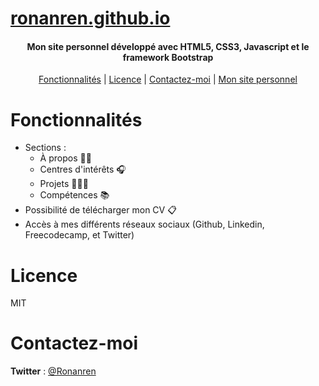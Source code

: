 # <a href="https://ronanren.github.io" target="_blank">ronanren.github.io</a>

<h4 align="center">Mon site personnel développé avec HTML5, CSS3, Javascript et le framework Bootstrap</h4>

<p align="center">
  <a href="#Fonctionnalités">Fonctionnalités</a> |
  <a href="#Licence">Licence</a> |
  <a href="#Contactez-moi">Contactez-moi</a> |
  <a href="https://ronanren.github.io" target="_blank">Mon site personnel</a> 
</p>

# Fonctionnalités

- Sections :
  - À propos 👦🏻
  - Centres d'intérêts 🎧
  - Projets 👨🏻‍💻
  - Compétences 📚
- Possibilité de télécharger mon CV 📋
- Accès à mes différents réseaux sociaux (Github, Linkedin, Freecodecamp, et Twitter)

# Licence

MIT

# Contactez-moi

**Twitter** : <a href="https://twitter.com/Ronanren" target="_blank">@Ronanren</a>

